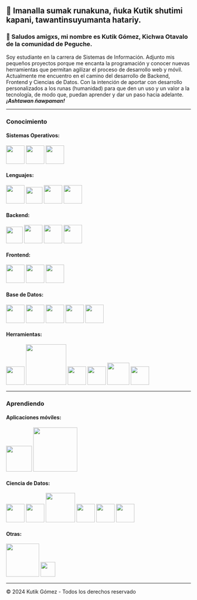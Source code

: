 ## 🐍 Imanalla sumak runakuna, ñuka Kutik shutimi kapani, tawantinsuyumanta hatariy.

### 👋 Saludos amigxs, mi nombre es Kutik Gómez, Kichwa Otavalo de la comunidad de Peguche.

Soy estudiante en la carrera de Sistemas de Información. Adjunto mis pequeños proyectos porque me encanta la programación y conocer nuevas herramientas que permitan agilizar el proceso de desarrollo web y móvil. Actualmente me encuentro en el camino del desarrollo de Backend, Frontend y Ciencias de Datos. Con la intención de aportar con desarrollo personalizados a los runas (humanidad) para que den un uso y un valor a la tecnología, de modo que, puedan aprender y dar un paso hacia adelante. **_¡Ashtawan ñawpaman!_**


---

### Conocimiento

#### Sistemas Operativos:
<p align="left">
    <img src="https://img.icons8.com/?size=100&id=108792&format=png&color=000000" width="50"/>
    <img src="https://img.icons8.com/?size=100&id=17842&format=png&color=000000" width="50"/>
    <img src="https://img.icons8.com/?size=100&id=122959&format=png&color=000000" width="50"/>
</p>

#### Lenguajes: 

<p align="left">
    <img src="https://img.icons8.com/?size=100&id=13441&format=png&color=000000" width="50"/>
    <img src="https://seeklogo.com/images/C/c-sharp-c-logo-02F17714BA-seeklogo.com.png" width="45"/>
    <img src="https://img.icons8.com/?size=100&id=13679&format=png&color=000000" width="50"/>
    <img src="https://img.icons8.com/?size=100&id=108784&format=png&color=000000" width="50"/>
</p>

#### Backend:
<p align="left">
    <img src="https://upload.wikimedia.org/wikipedia/commons/e/ee/.NET_Core_Logo.svg" width="45"/>
    <img src="https://img.icons8.com/?size=100&id=54087&format=png&color=000000" width="50"/>
    <img src="https://img.icons8.com/?size=100&id=90519&format=png&color=000000" width="50"/>
    <img src="https://img.icons8.com/?size=100&id=FnTmHRua3mU3&format=png&color=000000" width="50"/>
</p>

#### Frontend:

<p align="left">
    <img src="https://img.icons8.com/?size=100&id=7I3BjCqe9rjG&format=png&color=000000" width="50"/>
    <img src="https://img.icons8.com/?size=100&id=123603&format=png&color=000000" width="50"/>
    <img src="https://img.icons8.com/?size=100&id=BUnExfsRs3CW&format=png&color=000000" width="50"/>
</p>

#### Base de Datos:
<p align="left">
    <img src="https://img.icons8.com/?size=100&id=38561&format=png&color=000000" width="50"/>
    <img src="https://img.icons8.com/?size=100&id=laYYF3dV0Iew&format=png&color=000000" width="50"/>
    <img src="https://img.icons8.com/?size=100&id=39913&format=png&color=000000" width="50"/>
    <img src="https://img.icons8.com/?size=100&id=62452&format=png&color=000000" width="50"/>
    <img src="https://img.icons8.com/?size=100&id=bosfpvRzNOG8&format=png&color=000000" width="50"/>
</p>

#### Herramientas:
<p align="left">
    <img src="https://img.icons8.com/?size=100&id=22813&format=png&color=000000" width="50"/>
    <img src="https://miro.medium.com/v2/resize:fit:828/format:webp/0*Ij4wyJ4yMq_0Vm_U.png" width="110"/>
    <img src="https://img.icons8.com/?size=100&id=38792&format=png&color=000000" width="50"/>
    <img src="https://img.icons8.com/?size=100&id=04OFrkjznvcd&format=png&color=000000" width="50"/>
    <img src="https://miro.medium.com/v2/resize:fit:828/format:webp/1*SNA3tR3GPoiPNTH8ZR_fVA.png" width="60"/>
    <img src="https://img.icons8.com/?size=100&id=12599&format=png&color=000000" width="50"/>
</p>

---

### Aprendiendo

#### Aplicaciones móviles:
<p align="left">
    <img src="https://cdn.worldvectorlogo.com/logos/react-native-1.svg" width="70"/>
    <img src="https://evergine.com/wp-content/webp-express/webp-images/uploads/2023/09/Maui-1.png.webp" width="120"/>
</p>

#### Ciencia de Datos:
<p align="left">
    <img src="https://img.icons8.com/?size=100&id=l75OEUJkPAk4&format=png&color=000000" width="50"/>
    <img src="https://img.icons8.com/?size=100&id=lOqoeP2Zy02f&format=png&color=000000" width="50"/>
    <img src="https://cdn.dribbble.com/users/227882/screenshots/12127743/media/f5fea6d041f7d09ecbfe1b89248679c6.gif" width="80"/>
    <img src="https://img.icons8.com/?size=100&id=69132&format=png&color=000000" width="50"/>
    <img src="https://img.icons8.com/?size=100&id=9MJf0ngDwS8z&format=png&color=000000" width="50"/>
    <img src="https://img.icons8.com/?size=100&id=qYfwpsRXEcpc&format=png&color=000000" width="50"/>
</p>

#### Otras:
<p align="left">
    <img src="https://cdn.worldvectorlogo.com/logos/strapi-full-logo-dark.svg" width="90"/>
    <img src="https://img.icons8.com/?size=100&id=yUdJlcKanVbh&format=png&color=000000" width="40"/>
    
</p>

---


© 2024 Kutik Gómez - Todos los derechos reservado
